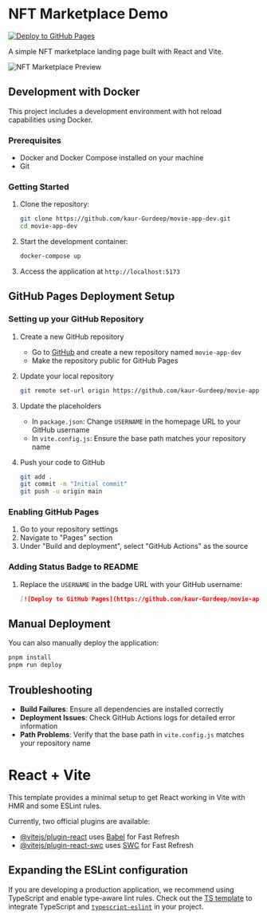 # NFT Marketplace Demo

[![Deploy to GitHub Pages](https://github.com/kaur-Gurdeep/movie-app-dev/actions/workflows/deploy.yml/badge.svg)](https://github.com/kaur-Gurdeep/movie-app-dev/actions/workflows/deploy.yml)

A simple NFT marketplace landing page built with React and Vite.

![NFT Marketplace Preview](landing_page.png)

## Development with Docker

This project includes a development environment with hot reload capabilities using Docker.

### Prerequisites

- Docker and Docker Compose installed on your machine
- Git

### Getting Started

1. Clone the repository:

   ```bash
   git clone https://github.com/kaur-Gurdeep/movie-app-dev.git
   cd movie-app-dev
   ```

2. Start the development container:

   ```bash
   docker-compose up
   ```

3. Access the application at `http://localhost:5173`

## GitHub Pages Deployment Setup

### Setting up your GitHub Repository

1. Create a new GitHub repository

   - Go to [GitHub](https://github.com) and create a new repository named `movie-app-dev`
   - Make the repository public for GitHub Pages

2. Update your local repository

   ```bash
   git remote set-url origin https://github.com/kaur-Gurdeep/movie-app-dev.git
   ```

3. Update the placeholders

   - In `package.json`: Change `USERNAME` in the homepage URL to your GitHub username
   - In `vite.config.js`: Ensure the base path matches your repository name

4. Push your code to GitHub
   ```bash
   git add .
   git commit -m "Initial commit"
   git push -u origin main
   ```

### Enabling GitHub Pages

1. Go to your repository settings
2. Navigate to "Pages" section
3. Under "Build and deployment", select "GitHub Actions" as the source

### Adding Status Badge to README

1. Replace the `USERNAME` in the badge URL with your GitHub username:
   ```markdown
   [![Deploy to GitHub Pages](https://github.com/kaur-Gurdeep/movie-app-dev/actions/workflows/deploy.yml/badge.svg)](https://github.com/kaur-Gurdeep/movie-app-dev/actions/workflows/deploy.yml)
   ```

## Manual Deployment

You can also manually deploy the application:

```bash
pnpm install
pnpm run deploy
```

## Troubleshooting

- **Build Failures**: Ensure all dependencies are installed correctly
- **Deployment Issues**: Check GitHub Actions logs for detailed error information
- **Path Problems**: Verify that the base path in `vite.config.js` matches your repository name

# React + Vite

This template provides a minimal setup to get React working in Vite with HMR and some ESLint rules.

Currently, two official plugins are available:

- [@vitejs/plugin-react](https://github.com/vitejs/vite-plugin-react/blob/main/packages/plugin-react/README.md) uses [Babel](https://babeljs.io/) for Fast Refresh
- [@vitejs/plugin-react-swc](https://github.com/vitejs/vite-plugin-react-swc) uses [SWC](https://swc.rs/) for Fast Refresh

## Expanding the ESLint configuration

If you are developing a production application, we recommend using TypeScript and enable type-aware lint rules. Check out the [TS template](https://github.com/vitejs/vite/tree/main/packages/create-vite/template-react-ts) to integrate TypeScript and [`typescript-eslint`](https://typescript-eslint.io) in your project.
